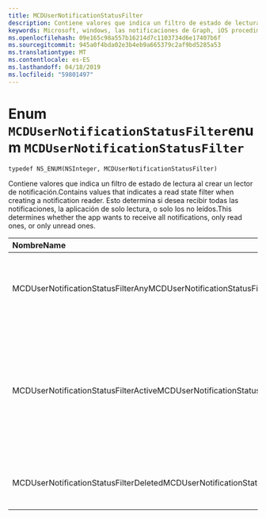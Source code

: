 ```yaml
---
title: MCDUserNotificationStatusFilter
description: Contiene valores que indica un filtro de estado de lectura al crear un lector de notificación. Esto determina si desea recibir todas las notificaciones, la aplicación de solo lectura, o solo los no leídos.
keywords: Microsoft, windows, las notificaciones de Graph, iOS procedimientos, procedimientos iPhone
ms.openlocfilehash: 09e165c98a557b16214d7c1103734d6e17407b6f
ms.sourcegitcommit: 945a0f4bda02e3b4eb9a665379c2af9bd5285a53
ms.translationtype: MT
ms.contentlocale: es-ES
ms.lasthandoff: 04/18/2019
ms.locfileid: "59801497"
---
```

# <a name="enum-mcdusernotificationstatusfilter"></a><span data-ttu-id="a9def-105">Enum `MCDUserNotificationStatusFilter`</span><span class="sxs-lookup"><span data-stu-id="a9def-105">enum `MCDUserNotificationStatusFilter`</span></span>

```
typedef NS_ENUM(NSInteger, MCDUserNotificationStatusFilter)
```

<span data-ttu-id="a9def-106">Contiene valores que indica un filtro de estado de lectura al crear un lector de notificación.</span><span class="sxs-lookup"><span data-stu-id="a9def-106">Contains values that indicates a read state filter when creating a notification reader.</span></span> <span data-ttu-id="a9def-107">Esto determina si desea recibir todas las notificaciones, la aplicación de solo lectura, o solo los no leídos.</span><span class="sxs-lookup"><span data-stu-id="a9def-107">This determines whether the app wants to receive all notifications, only read ones, or only unread ones.</span></span> 

|<span data-ttu-id="a9def-108">Nombre</span><span class="sxs-lookup"><span data-stu-id="a9def-108">Name</span></span> | <span data-ttu-id="a9def-109">Valor</span><span class="sxs-lookup"><span data-stu-id="a9def-109">Value</span></span> | <span data-ttu-id="a9def-110">Descripción</span><span class="sxs-lookup"><span data-stu-id="a9def-110">Description</span></span> |
|:-- |:-- |:-- |
|   <span data-ttu-id="a9def-111">MCDUserNotificationStatusFilterAny</span><span class="sxs-lookup"><span data-stu-id="a9def-111">MCDUserNotificationStatusFilterAny</span></span> | <span data-ttu-id="a9def-112">0</span><span class="sxs-lookup"><span data-stu-id="a9def-112">0</span></span>| <span data-ttu-id="a9def-113">Incluir todas las notificaciones, independientemente del valor de estado.</span><span class="sxs-lookup"><span data-stu-id="a9def-113">Include all notifications regardless of status value.</span></span> |
|   <span data-ttu-id="a9def-114">MCDUserNotificationStatusFilterActive</span><span class="sxs-lookup"><span data-stu-id="a9def-114">MCDUserNotificationStatusFilterActive</span></span> |<span data-ttu-id="a9def-115">1</span><span class="sxs-lookup"><span data-stu-id="a9def-115">1</span></span>| <span data-ttu-id="a9def-116">Incluyen las notificaciones que están activas y persisten en el almacén de notificación de plataforma de dispositivos conectados.</span><span class="sxs-lookup"><span data-stu-id="a9def-116">Include notifications that are active and persisted in Connected Devices Platform notification store.</span></span> |
|   <span data-ttu-id="a9def-117">MCDUserNotificationStatusFilterDeleted</span><span class="sxs-lookup"><span data-stu-id="a9def-117">MCDUserNotificationStatusFilterDeleted</span></span> | <span data-ttu-id="a9def-118">2</span><span class="sxs-lookup"><span data-stu-id="a9def-118">2</span></span>| <span data-ttu-id="a9def-119">Incluir solo las notificaciones eliminadas.</span><span class="sxs-lookup"><span data-stu-id="a9def-119">Include deleted notifications only.</span></span>|